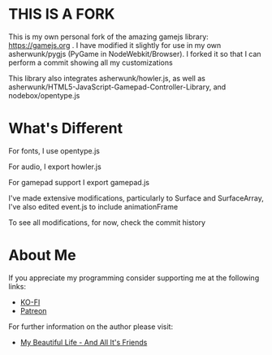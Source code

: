 # THIS IS A FORK

This is my own personal fork of the amazing gamejs library: https://gamejs.org . I have modified it slightly for use in my own asherwunk/pygjs (PyGame in NodeWebkit/Browser).  I forked it so that I can perform a commit showing all my customizations

This library also integrates asherwunk/howler.js, as well as asherwunk/HTML5-JavaScript-Gamepad-Controller-Library, and nodebox/opentype.js

# What's Different

For fonts, I use opentype.js

For audio, I export howler.js

For gamepad support I export gamepad.js

I've made extensive modifications, particularly to Surface and SurfaceArray, I've also edited event.js to include animationFrame

To see all modifications, for now, check the commit history

# About Me

If you appreciate my programming consider supporting me at the following links:
* [KO-FI](http://ko-fi.com/asherwolfstein)
* [Patreon](https://www.patreon.com/asherwolfstein)

For further information on the author please visit:
* [My Beautiful Life - And All It's Friends](http://wunk.me/ "Personal Blog")
